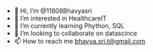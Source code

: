 - 👋 Hi, I’m @11808Bhavyasri
- 👀 I’m interested in HealthcareIT
- 🌱 I’m currently learning Phython, SQL
- 💞️ I’m looking to collaborate on datascince
- 📫 How to reach me bhavya.sri.t@gmail.com

<!---
11808Bhavyasri/11808Bhavyasri is a ✨ special ✨ repository because its `README.md` (this file) appears on your GitHub profile.
You can click the Preview link to take a look at your changes.
--->
